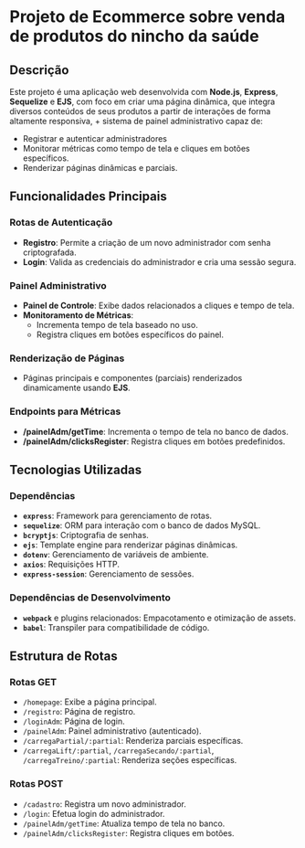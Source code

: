 # Projeto de Ecommerce sobre venda de produtos do nincho da saúde 

## Descrição
Este projeto é uma aplicação web desenvolvida com **Node.js**, **Express**, **Sequelize** e **EJS**, com foco em criar uma página dinâmica, que integra diversos conteúdos de seus produtos a partir de interações de forma altamente responsiva, + sistema de painel administrativo capaz de:
- Registrar e autenticar administradores
- Monitorar métricas como tempo de tela e cliques em botões específicos.
- Renderizar páginas dinâmicas e parciais.

## Funcionalidades Principais
### Rotas de Autenticação
- **Registro**: Permite a criação de um novo administrador com senha criptografada.
- **Login**: Valida as credenciais do administrador e cria uma sessão segura.

### Painel Administrativo
- **Painel de Controle**: Exibe dados relacionados a cliques e tempo de tela.
- **Monitoramento de Métricas**:
  - Incrementa tempo de tela baseado no uso.
  - Registra cliques em botões específicos do painel.

### Renderização de Páginas
- Páginas principais e componentes (parciais) renderizados dinamicamente usando **EJS**.

### Endpoints para Métricas
- **/painelAdm/getTime**: Incrementa o tempo de tela no banco de dados.
- **/painelAdm/clicksRegister**: Registra cliques em botões predefinidos.

## Tecnologias Utilizadas
### Dependências
- **`express`**: Framework para gerenciamento de rotas.
- **`sequelize`**: ORM para interação com o banco de dados MySQL.
- **`bcryptjs`**: Criptografia de senhas.
- **`ejs`**: Template engine para renderizar páginas dinâmicas.
- **`dotenv`**: Gerenciamento de variáveis de ambiente.
- **`axios`**: Requisições HTTP.
- **`express-session`**: Gerenciamento de sessões.

### Dependências de Desenvolvimento
- **`webpack`** e plugins relacionados: Empacotamento e otimização de assets.
- **`babel`**: Transpiler para compatibilidade de código.

## Estrutura de Rotas
### Rotas GET
- `/homepage`: Exibe a página principal.
- `/registro`: Página de registro.
- `/loginAdm`: Página de login.
- `/painelAdm`: Painel administrativo (autenticado).
- `/carregaPartial/:partial`: Renderiza parciais específicas.
- `/carregaLift/:partial`, `/carregaSecando/:partial`, `/carregaTreino/:partial`: Renderiza seções específicas.

### Rotas POST
- `/cadastro`: Registra um novo administrador.
- `/login`: Efetua login do administrador.
- `/painelAdm/getTime`: Atualiza tempo de tela no banco.
- `/painelAdm/clicksRegister`: Registra cliques em botões.
 

